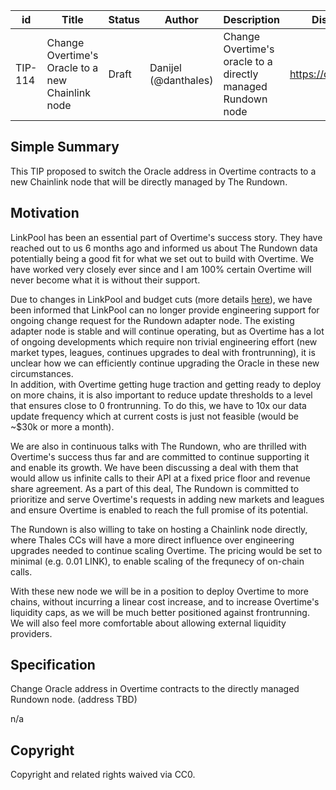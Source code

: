 | id | Title | Status | Author | Description | Discussions to | Created |
| ----------- | ----------- | ----------- | ----------- | ----------- | ----------- | ----------- |
| TIP-114 | Change Overtime's Oracle to a new Chainlink node | Draft | Danijel (@danthales) | Change Overtime's oracle to a directly managed Rundown node| https://discord.gg/thales | 2022-12-17
 
## Simple Summary
 
This TIP proposed to switch the Oracle address in Overtime contracts to a new Chainlink node that will be directly managed by The Rundown.
 
## Motivation

LinkPool has been an essential part of Overtime's success story. They have reached out to us 6 months ago and informed us about The Rundown data potentially being a good fit for what we set out to build with Overtime. We have worked very closely ever since and I am 100% certain Overtime will never become what it is without their support.
 
Due to changes in LinkPool and budget cuts (more details [here](https://medium.com/linkpool/lpl-migration-update-c3708dec38e4)), we have been informed that LinkPool can no longer provide engineering support for ongoing change request for the Rundown adapter node. The existing adapter node is stable and will continue operating, but as Overtime has a lot of ongoing developments which require non trivial engineering effort (new market types, leagues, continues upgrades to deal with frontrunning), it is unclear how we can efficiently continue upgrading the Oracle in these new circumstances.  
In addition, with Overtime getting huge traction and getting ready to deploy on more chains, it is also important to reduce update thresholds to a level that ensures close to 0 frontrunning. To do this, we have to 10x our data update frequency which at current costs is just not feasible (would be ~$30k or more a month).    
 
We are also in continuous talks with The Rundown, who are thrilled with Overtime's success thus far and are committed to continue supporting it and enable its growth. We have been discussing a deal with them that would allow us infinite calls to their API at a fixed price floor and revenue share agreement. As a part of this deal, The Rundown is committed to prioritize and serve Overtime's requests in adding new markets and leagues and ensure Overtime is enabled to reach the full promise of its potential.  

The Rundown is also willing to take on hosting a Chainlink node directly, where Thales CCs will have a more direct influence over engineering upgrades needed to continue scaling Overtime. The pricing would be set to minimal (e.g. 0.01 LINK), to enable scaling of the frequnecy of on-chain calls.  

With these new node we will be in a position to deploy Overtime to more chains, without incurring a linear cost increase, and to increase Overtime's liquidity caps, as we will be much better positioned against frontrunning. 
We will also feel more comfortable about allowing external liquidity providers.  
    
## Specification
 
Change Oracle address in Overtime contracts to the directly managed Rundown node. (address TBD)
 
n/a
 
## Copyright
 
Copyright and related rights waived via CC0.

